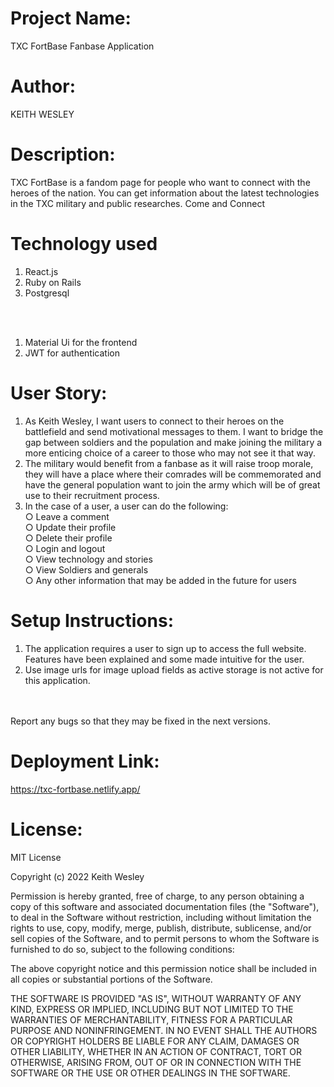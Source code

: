 # Project Name:
TXC FortBase Fanbase Application
# Author:
KEITH WESLEY
# Description:
TXC FortBase is a fandom page for people who want to connect
with the heroes of the nation. You can get information about the
latest technologies in the TXC military and public researches.
Come and Connect

# Technology used
<ol>
    <li>React.js</li>
    <li>Ruby on Rails</li>
    <li>Postgresql</li>
</ol>
<br>
<br>
<ol>
    <li>Material Ui for the frontend</li>
    <li>JWT for authentication</li>
</ol>

# User Story:
<div>
    <ol>
        <li>
        As Keith Wesley, I want users to connect to their heroes on the battlefield and send motivational messages to them. I want to bridge the gap between soldiers and the population and make joining the military a more enticing choice of a career to those who may not see it that way.
        </li>
        <li>
        The military would benefit from a fanbase as it will raise troop morale, they will have a place where their comrades will be commemorated and have the general population want to join the army which will be of great use to their recruitment process.
        </li>
        <li>
        In the case of a user, a user can do the following:
        <br>
        ○ Leave a comment
        <br>
        ○ Update their profile
        <br>
        ○ Delete their profile
        <br>
        ○ Login and logout
        <br>
        ○ View technology and stories
        <br>
        ○ View Soldiers and generals
        <br>
        ○ Any other information that may be added in the future for users
        <br>
        </li>
    </ol>  
</div>

# Setup Instructions:

<ol>
    <li>
    The application requires a user to sign up to access the full website. Features have been explained and some made intuitive for the user.
    </li>
    <li>
    Use image urls for image upload fields as active storage is not active for this application.
    </li>
</ol>

<br>
<br>
Report any bugs so that they may be fixed in the next versions.

# Deployment Link:

https://txc-fortbase.netlify.app/

# License:

MIT License

Copyright (c) 2022 Keith Wesley

Permission is hereby granted, free of charge, to any person obtaining a copy
of this software and associated documentation files (the "Software"), to deal
in the Software without restriction, including without limitation the rights
to use, copy, modify, merge, publish, distribute, sublicense, and/or sell
copies of the Software, and to permit persons to whom the Software is
furnished to do so, subject to the following conditions:

The above copyright notice and this permission notice shall be included in all
copies or substantial portions of the Software.

THE SOFTWARE IS PROVIDED "AS IS", WITHOUT WARRANTY OF ANY KIND, EXPRESS OR
IMPLIED, INCLUDING BUT NOT LIMITED TO THE WARRANTIES OF MERCHANTABILITY,
FITNESS FOR A PARTICULAR PURPOSE AND NONINFRINGEMENT. IN NO EVENT SHALL THE
AUTHORS OR COPYRIGHT HOLDERS BE LIABLE FOR ANY CLAIM, DAMAGES OR OTHER
LIABILITY, WHETHER IN AN ACTION OF CONTRACT, TORT OR OTHERWISE, ARISING FROM,
OUT OF OR IN CONNECTION WITH THE SOFTWARE OR THE USE OR OTHER DEALINGS IN THE
SOFTWARE.
